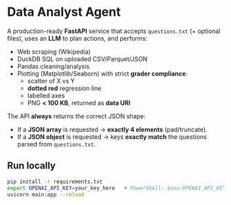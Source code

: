 # Data Analyst Agent

A production-ready **FastAPI** service that accepts `questions.txt` (+ optional files), uses an **LLM** to plan actions, and performs:
- Web scraping (Wikipedia)
- DuckDB SQL on uploaded CSV/Parquet/JSON
- Pandas cleaning/analysis
- Plotting (Matplotlib/Seaborn) with strict **grader compliance**:
  - scatter of X vs Y
  - **dotted red** regression line
  - labelled axes
  - PNG **< 100 KB**, returned as **data URI**

The API **always** returns the correct JSON shape:
- If a **JSON array** is requested → **exactly 4 elements** (pad/truncate).
- If a **JSON object** is requested → keys **exactly match** the questions parsed from `questions.txt`.

## Run locally

```bash
pip install -r requirements.txt
export OPENAI_API_KEY=your_key_here   # PowerShell: $env:OPENAI_API_KEY="your_key_here"
uvicorn main:app --reload
